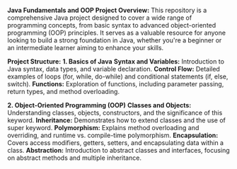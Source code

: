 **Java Fundamentals and OOP Project
Overview:**
This repository is a comprehensive Java project designed to cover a wide range of programming concepts, from basic syntax to advanced object-oriented programming (OOP) principles. It serves as a valuable resource for anyone looking to build a strong foundation in Java, whether you're a beginner or an intermediate learner aiming to enhance your skills.

__Project Structure:__
__1. Basics of Java__
__Syntax and Variables:__ Introduction to Java syntax, data types, and variable declaration.
__Control Flow:__ Detailed examples of loops (for, while, do-while) and conditional statements (if, else, switch).
__Functions:__ Exploration of functions, including parameter passing, return types, and method overloading.

__2. Object-Oriented Programming (OOP)__
__Classes and Objects:__ Understanding classes, objects, constructors, and the significance of this keyword.
__Inheritance:__ Demonstrates how to extend classes and the use of super keyword.
__Polymorphism:__ Explains method overloading and overriding, and runtime vs. compile-time polymorphism.
__Encapsulation:__ Covers access modifiers, getters, setters, and encapsulating data within a class.
__Abstraction:__ Introduction to abstract classes and interfaces, focusing on abstract methods and multiple inheritance.
